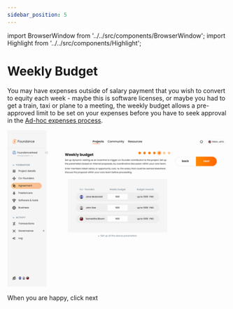 ```yaml
---
sidebar_position: 5
---
```


import BrowserWindow from '../../src/components/BrowserWindow';
import Highlight from '../../src/components/Highlight';

# Weekly Budget

You may have expenses outside of salary payment that you wish to convert to equity each week - maybe this is software licenses, or maybe you had to get a train, taxi or plane to a meeting, the weekly budget allows a pre-approved limit to be set on your expenses before you have to seek approval in the [Ad-hoc expenses process](../running-a-foundance/ad-hoc-expenses.md).

<BrowserWindow url="https://app.foundance.org/project/10001/agreement">

![Weekly Budget](/img/5-budget.png "Weekly Budget")
</BrowserWindow>

When you are happy, click <Highlight>next</Highlight>

